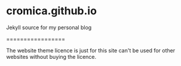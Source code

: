 cromica.github.io 
=================

Jekyll source for my personal blog

=================

The website theme licence is just for this site can't be used for other websites without buying the licence.
